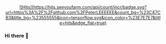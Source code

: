 <div align=center>

[![Hits](https://hits.seeyoufarm.com/api/count/incr/badge.svg?              url=https%3A%2F%2Fgithub.com%2FPeterLEEEEEE&count_bg=%23C47CB3&title_bg=%23555555&icon=tensorflow.svg&icon_color=%23E7E7E7&title=hits&edge_flat=true)](https://hits.seeyoufarm.com)

</div>


### Hi there 👋

<!--
**PeterLEEEEEE/PeterLEEEEEE** is a ✨ _special_ ✨ repository because its `README.md` (this file) appears on your GitHub profile.

Here are some ideas to get you started:

- 🔭 I’m currently working on ...
- 🌱 I’m currently learning ...
- 👯 I’m looking to collaborate on ...
- 🤔 I’m looking for help with ...
- 💬 Ask me about ...
- 📫 How to reach me: ...
- 😄 Pronouns: ...
- ⚡ Fun fact: ...
-->
